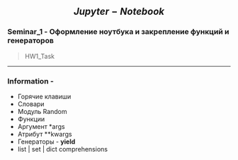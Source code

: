 ## $$Jupyter-Notebook$$

### Seminar_1 - Оформление ноутбука и закрепление функций и генераторов
> HW1_Task








---
### Information - 
- Горячие клавиши
- Словари
- Модуль Random
- Функции
- Аргумент *args
- Атрибут **kwargs
- Генераторы - **yield**
- list | set | dict comprehensions